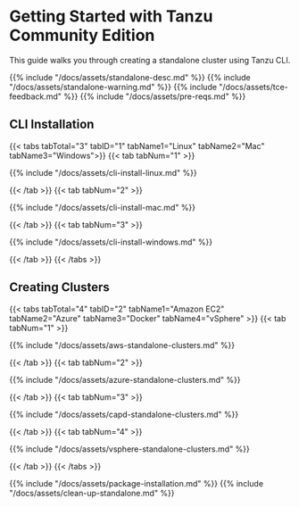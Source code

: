 # Getting Started with Tanzu Community Edition

This guide walks you through creating a standalone cluster using Tanzu
CLI.

{{% include "/docs/assets/standalone-desc.md" %}}
{{% include "/docs/assets/standalone-warning.md" %}}
{{% include "/docs/assets/tce-feedback.md" %}}
{{% include "/docs/assets/pre-reqs.md" %}}


## CLI Installation

{{< tabs tabTotal="3" tabID="1" tabName1="Linux" tabName2="Mac" tabName3="Windows">}}
{{< tab tabNum="1" >}}

{{% include "/docs/assets/cli-install-linux.md" %}}

{{< /tab >}}
{{< tab tabNum="2" >}}

{{% include "/docs/assets/cli-install-mac.md" %}}

{{< /tab >}}
{{< tab tabNum="3" >}}

{{% include "/docs/assets/cli-install-windows.md" %}}

{{< /tab >}}
{{< /tabs >}}

## Creating Clusters

{{< tabs tabTotal="4" tabID="2" tabName1="Amazon EC2" tabName2="Azure" tabName3="Docker" tabName4="vSphere" >}}
{{< tab tabNum="1" >}}

{{% include "/docs/assets/aws-standalone-clusters.md" %}}

{{< /tab >}}
{{< tab tabNum="2" >}}

{{% include "/docs/assets/azure-standalone-clusters.md" %}}

{{< /tab >}}
{{< tab tabNum="3" >}}

{{% include "/docs/assets/capd-standalone-clusters.md" %}}

{{< /tab >}}
{{< tab tabNum="4" >}}

{{% include "/docs/assets/vsphere-standalone-clusters.md" %}}

{{< /tab >}}
{{< /tabs >}}

{{% include "/docs/assets/package-installation.md" %}}
{{% include "/docs/assets/clean-up-standalone.md" %}}

